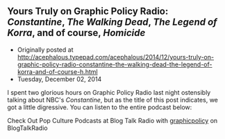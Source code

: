 ## Yours Truly on Graphic Policy Radio: <em>Constantine</em>, <em>The Walking Dead</em>, <em>The Legend of Korra</em>, and of course, <em>Homicide</em>

 * Originally posted at http://acephalous.typepad.com/acephalous/2014/12/yours-truly-on-graphic-policy-radio-constantine-the-walking-dead-the-legend-of-korra-and-of-course-h.html
 * Tuesday, December 02, 2014



I spent two glorious hours on Graphic Policy Radio last night ostensibly talking about NBC's _Constantine_, but as the title of this post indicates, we got a little digressive. You can listen to the entire podcast below:   



Check Out Pop Culture Podcasts at Blog Talk Radio with [graphicpolicy](http://www.blogtalkradio.com/graphicpolicy) on BlogTalkRadio

		
